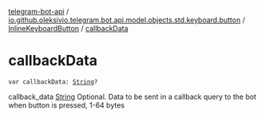 [telegram-bot-api](../../index.md) / [io.github.oleksivio.telegram.bot.api.model.objects.std.keyboard.button](../index.md) / [InlineKeyboardButton](index.md) / [callbackData](./callback-data.md)

# callbackData

`var callbackData: `[`String`](https://kotlinlang.org/api/latest/jvm/stdlib/kotlin/-string/index.html)`?`

callback_data [String](https://kotlinlang.org/api/latest/jvm/stdlib/kotlin/-string/index.html) Optional. Data to be sent in a callback query to the bot when button is pressed, 1-64 bytes

